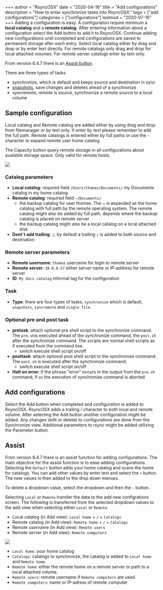 +++
author = "RsyncOSX"
date = "2020-04-16"
title =  "Add configurations"
description = "How to enter synchronize tasks into RsyncOSX."
tags = ["add configurations"]
categories = ["configurations"]
lastmod = "2020-07-16"
+++
Adding a configuration is easy. A configuration require minimum a **local catalog** and a **remote catalog**. After entering information about a configuration select the Add button to add it to RsyncOSX. Continue adding new configurations until completed and configurations are saved to permanent storage after each entry. Select local catalog either by drag and drop or by enter text directly. For remote catalogs only drag and drop for local attached volumes. For remote server catalogs enter by text only.

From version 6.4.7 there is an [Assist button](/post/addconfigurations/#assist).

There are three types of tasks
- synchronize, which is default and keeps source and destination in sync
- [snapshots](/post/snapshots/), save changes and deletes ahead of a synchronize
- syncremote, remote is source, synchronize a remote source to a local volume

## Sample configuration

Local catalog and Remote catalog are added either by using drag and drop from filemanager or by text only. If enter by text please remember to add the full path. Remote catalogs is entered either by full paths or use the `~` character to expand remote user home catalog.

The Capacity button query remote storage in all configurations about available storage space. Only valid for remote hosts.

![](/images/RsyncOSX/master/add/add.png)
### Catalog parameters
- **Local catalog**: required field `/Users/thomas/Documents/` my Documents catalog in my home catalog
- **Remote catalog**: required field `~/Documents/`
  - the backup catalog for user thomas. The ~ is expanded as the home catalog with full path by the remote operating system. The remote catalog might also be added by full path, depends where the backup catalog is placed on remote server
  - the backup catalog might also be a local catalog on a local attached disk
- **Dont´t add trailing**: `/`, by default a trailing `/` is added to both source and destination
### Remote server parameters
- **Remote username**: `thomas` username for login to remote server
- **Remote server**: `10.0.0.57` either server name or IP-address for remote server
- **ID**: `My docs catalog` informal tag for the configuration
### Task
- **Type**: there are four types of tasks, `synchronize` which is default, `snapshots`, `syncremote` and `single file`.
### Optional pre and post task
- **pretask**: attach optional pre shell script to the synchronize command. The `pre.sh`is executed ahead of the synchronize command, the `post.sh` after the synchronize command. The scripts are normal shell scripts as if executed from the command line.
  - switch execute shell script on/off
- **posttask**: attach optional post shell script to the synchronize command. The `post.sh` is executed after the synchronize command.
  - switch execute shell script on/off
- **Halt on error**: if the phrase "error" occurs in the output from the `pre.sh` command, if `on` the execution of synchronize command is aborted

## Add configurations

Select the Add button when completed and configuration is added to RsyncOSX. RsyncOSX adds a trailing / character to both local and remote volume. After selecting the Add button another configuration might be added. Any changes (edit or delete) to configurations are done from the Synchronize view. Additional parameters to rsync might be added utilizing the Parameter button.

## Assist

From version 6.4.7 there is an assist function for adding configurations. The main objective for the assist function is to ease adding configurations. Selecting the `Default` button adds your home catalog and scans the home for catalogs. You can add other values by enter text and select the `+` button. The new values is then added to the drop down menues.

To delete a dropdown value, select the dropdown and then the `-` button.

Selecting `Local` or `Remote` transfer the data to the add new configrations screen. The following is transferred from the selected dropdown values to the add view when selecting either `Local` or `Remote`:

- Local catalog (in Add view): `Local home`  + `/` + `Catalogs`
- Remote catalog (in Add view): `Remote home`  + `/` + `Catalogs`
- Remote username (in Add view): `Remote users`
- Remote server (in Add view): `Remote computers`

![](/images/RsyncOSX/master/add/assist.png)

- `Local home`: your home catalog
- `Catalogs`: catalogs to synchronize, the catalog is added to `Local home` and `Remote home`.
- `Remote home`: either the remote home on a remote server or path to a local attached volume.
- `Remote users`: remote username if `Remote computers` are used.
- `Remote computers`: name or IP-adress of remote computer
